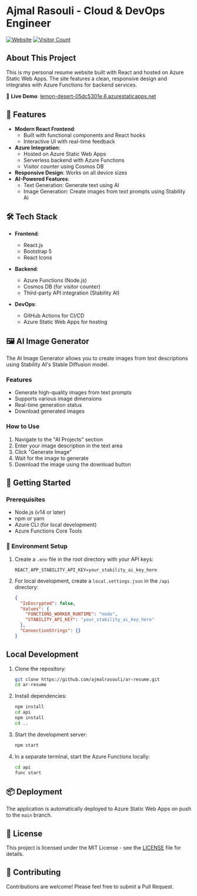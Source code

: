 # Ajmal Rasouli - Cloud & DevOps Engineer

[![Website](https://img.shields.io/badge/Visit-My%20Resume-0078D4?style=for-the-badge&logo=microsoft-azure&logoColor=white)](https://lemon-desert-05dc5301e.6.azurestaticapps.net)
[![Visitor Count](https://badge.tcblabs.net/api/hc/arasouli/index)](https://lemon-desert-05dc5301e.6.azurestaticapps.net)

## About This Project

This is my personal resume website built with React and hosted on Azure Static Web Apps. The site features a clean, responsive design and integrates with Azure Functions for backend services.

🔗 **Live Demo**: [lemon-desert-05dc5301e.6.azurestaticapps.net](https://lemon-desert-05dc5301e.6.azurestaticapps.net)

## 🚀 Features

- **Modern React Frontend**: 
  - Built with functional components and React hooks
  - Interactive UI with real-time feedback
- **Azure Integration**:
  - Hosted on Azure Static Web Apps
  - Serverless backend with Azure Functions
  - Visitor counter using Cosmos DB
- **Responsive Design**: Works on all device sizes
- **AI-Powered Features**:
  - Text Generation: Generate text using AI
  - Image Generation: Create images from text prompts using Stability AI

## 🛠️ Tech Stack

- **Frontend**: 
  - React.js
  - Bootstrap 5
  - React Icons
  
- **Backend**:
  - Azure Functions (Node.js)
  - Cosmos DB (for visitor counter)
  - Third-party API integration (Stability AI)
  
- **DevOps**:
  - GitHub Actions for CI/CD
  - Azure Static Web Apps for hosting

## 🖼️ AI Image Generator

The AI Image Generator allows you to create images from text descriptions using Stability AI's Stable Diffusion model.

### Features
- Generate high-quality images from text prompts
- Supports various image dimensions
- Real-time generation status
- Download generated images

### How to Use
1. Navigate to the "AI Projects" section
2. Enter your image description in the text area
3. Click "Generate Image"
4. Wait for the image to generate
5. Download the image using the download button

## 🚀 Getting Started

### Prerequisites

- Node.js (v14 or later)
- npm or yarn
- Azure CLI (for local development)
- Azure Functions Core Tools

### 🔧 Environment Setup

1. Create a `.env` file in the root directory with your API keys:
   ```
   REACT_APP_STABILITY_API_KEY=your_stability_ai_key_here
   ```

2. For local development, create a `local.settings.json` in the `/api` directory:
   ```json
   {
     "IsEncrypted": false,
     "Values": {
       "FUNCTIONS_WORKER_RUNTIME": "node",
       "STABILITY_API_KEY": "your_stability_ai_key_here"
     },
     "ConnectionStrings": {}
   }
   ```

## Local Development

1. Clone the repository:
   ```bash
   git clone https://github.com/ajmalrasouli/ar-resume.git
   cd ar-resume
   ```

2. Install dependencies:
   ```bash
   npm install
   cd api
   npm install
   cd ..
   ```

3. Start the development server:
   ```bash
   npm start
   ```

4. In a separate terminal, start the Azure Functions locally:
   ```bash
   cd api
   func start
   ```

## 📦 Deployment

The application is automatically deployed to Azure Static Web Apps on push to the `main` branch.

## 📝 License

This project is licensed under the MIT License - see the [LICENSE](LICENSE) file for details.

## 🤝 Contributing

Contributions are welcome! Please feel free to submit a Pull Request.
